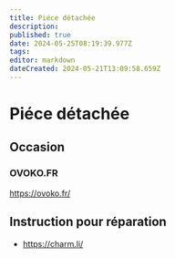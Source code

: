 ```yaml
---
title: Piéce détachée
description: 
published: true
date: 2024-05-25T08:19:39.977Z
tags: 
editor: markdown
dateCreated: 2024-05-21T13:09:58.659Z
---
```


# Piéce détachée

## Occasion

### OVOKO.FR

<https://ovoko.fr/>

## Instruction pour réparation

- <https://charm.li/>



